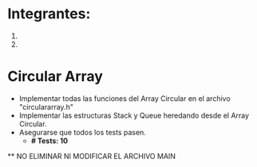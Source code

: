 # Integrantes: 
1. 
2.

# Circular Array
- Implementar todas las funciones del Array Circular en el archivo "circulararray.h"
- Implementar las estructuras Stack y Queue heredando desde el Array Circular. 
- Asegurarse que todos los tests pasen.
    - **# Tests: 10**

** NO ELIMINAR NI MODIFICAR EL ARCHIVO MAIN

